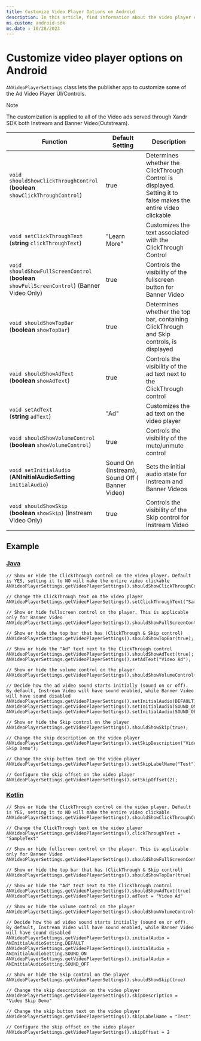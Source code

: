 ```yaml
---
title: Customize Video Player Options on Android
description: In this article, find information about the video player controls that you can customize on Android devices.
ms.custom: android-sdk
ms.date : 10/28/2023
---
```


# Customize video player options on Android

`ANVideoPlayerSettings` class lets the publisher app to customize some of the Ad Video Player UI/Controls.

> [!NOTE]
> The customization is applied to all of the Video ads served through Xandr SDK both Instream and Banner Video(Outstream).

| Function | Default Setting | Description |
|---|---|---|
| `void shouldShowClickThroughControl` <br> (**boolean** `showClickThroughControl`) | true | Determines whether the ClickThrough Control is displayed. Setting it to false makes the entire video clickable |
| `void setClickThroughText` <br> (**string** `clickThroughText`) | "Learn More" | Customizes the text associated with the ClickThrough Control |
| `void shouldShowFullScreenControl` <br> (**boolean** `showFullScreenControl`)  (Banner Video Only) | true | Controls the visibility of the fullscreen button for Banner Video |
| `void shouldShowTopBar` <br> (**boolean** `showTopBar`) | true | Determines whether the top bar, containing ClickThrough and Skip controls, is displayed |
| `void shouldShowAdText` <br> (**boolean** `showAdText`) | true | Controls the visibility of the ad text next to the ClickThrough control |
| `void setAdText` <br> (**string** `adText`) | "Ad" | Customizes the ad text on the video player |
| `void shouldShowVolumeControl` <br> (**boolean** `showVolumeControl`) | true | Controls the visibility of the mute/unmute control |
| `void setInitialAudio` <br> (**ANInitialAudioSetting** `initialAudio`) | Sound On (Instream), Sound Off ( Banner Video) | Sets the initial audio state for Instream and Banner Videos |
| `void shouldShowSkip` <br> (**boolean** `showSkip`) (Instream Video Only) | true | Controls the visibility of the Skip control for Instream Video |

## Example

### [Java](#tab/java)

```
// Show or Hide the ClickThrough control on the video player. Default is YES, setting it to NO will make the entire video clickable
ANVideoPlayerSettings.getVideoPlayerSettings().shouldShowClickThroughControl(false);
 
// Change the ClickThrough text on the video player
ANVideoPlayerSettings.getVideoPlayerSettings().setClickThroughText("SampleText");
 
// Show or hide fullscreen control on the player. This is applicable only for Banner Video
ANVideoPlayerSettings.getVideoPlayerSettings().shouldShowFullScreenControl(true);
 
// Show or hide the top bar that has (ClickThrough & Skip control)
ANVideoPlayerSettings.getVideoPlayerSettings().shouldShowTopBar(true);
 
// Show or hide the "Ad" text next to the ClickThrough control
ANVideoPlayerSettings.getVideoPlayerSettings().shouldShowAdText(true);
ANVideoPlayerSettings.getVideoPlayerSettings().setAdText("Video Ad");
 
// Show or hide the volume control on the player
ANVideoPlayerSettings.getVideoPlayerSettings().shouldShowVolumeControl(true);
 
// Decide how the ad video sound starts initially (sound on or off). By default, Instream Video will have sound enabled, while Banner Video will have sound disabled
ANVideoPlayerSettings.getVideoPlayerSettings().setInitialAudio(DEFAULT);
ANVideoPlayerSettings.getVideoPlayerSettings().setInitialAudio(SOUND_ON);
ANVideoPlayerSettings.getVideoPlayerSettings().setInitialAudio(SOUND_OFF);
 
// Show or hide the Skip control on the player
ANVideoPlayerSettings.getVideoPlayerSettings().shouldShowSkip(true);
 
// Change the skip description on the video player
ANVideoPlayerSettings.getVideoPlayerSettings().setSkipDescription("Video Skip Demo");
 
// Change the skip button text on the video player
ANVideoPlayerSettings.getVideoPlayerSettings().setSkipLabelName("Test");
 
// Configure the skip offset on the video player
ANVideoPlayerSettings.getVideoPlayerSettings().setSkipOffset(2);
```

### [Kotlin](#tab/kotlin)

```
// Show or Hide the ClickThrough control on the video player. Default is YES, setting it to NO will make the entire video clickable
ANVideoPlayerSettings.getVideoPlayerSettings().shouldShowClickThroughControl(false)
 
// Change the ClickThrough text on the video player
ANVideoPlayerSettings.getVideoPlayerSettings().clickThroughText = "SampleText"
 
// Show or hide fullscreen control on the player. This is applicable only for Banner Video
ANVideoPlayerSettings.getVideoPlayerSettings().shouldShowFullScreenControl(true)
 
// Show or hide the top bar that has (ClickThrough & Skip control)
ANVideoPlayerSettings.getVideoPlayerSettings().shouldShowTopBar(true)
 
// Show or hide the "Ad" text next to the ClickThrough control
ANVideoPlayerSettings.getVideoPlayerSettings().shouldShowAdText(true)
ANVideoPlayerSettings.getVideoPlayerSettings().adText = "Video Ad"
 
// Show or hide the volume control on the player
ANVideoPlayerSettings.getVideoPlayerSettings().shouldShowVolumeControl(true)
 
// Decide how the ad video sound starts initially (sound on or off). By default, Instream Video will have sound enabled, while Banner Video will have sound disabled
ANVideoPlayerSettings.getVideoPlayerSettings().initialAudio = ANInitialAudioSetting.DEFAULT
ANVideoPlayerSettings.getVideoPlayerSettings().initialAudio = ANInitialAudioSetting.SOUND_ON
ANVideoPlayerSettings.getVideoPlayerSettings().initialAudio = ANInitialAudioSetting.SOUND_OFF
 
// Show or hide the Skip control on the player
ANVideoPlayerSettings.getVideoPlayerSettings().shouldShowSkip(true)
 
// Change the skip description on the video player
ANVideoPlayerSettings.getVideoPlayerSettings().skipDescription = "Video Skip Demo"
 
// Change the skip button text on the video player
ANVideoPlayerSettings.getVideoPlayerSettings().skipLabelName = "Test"
 
// Configure the skip offset on the video player
ANVideoPlayerSettings.getVideoPlayerSettings().skipOffset = 2
```
